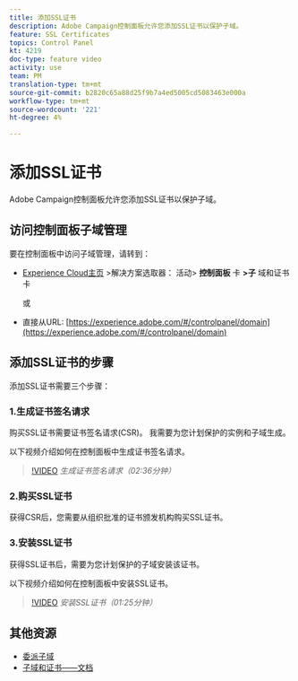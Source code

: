 ```yaml
---
title: 添加SSL证书
description: Adobe Campaign控制面板允许您添加SSL证书以保护子域。
feature: SSL Certificates
topics: Control Panel
kt: 4219
doc-type: feature video
activity: use
team: PM
translation-type: tm+mt
source-git-commit: b2820c65a88d25f9b7a4ed5005cd5083463e000a
workflow-type: tm+mt
source-wordcount: '221'
ht-degree: 4%

---
```



# 添加SSL证书

Adobe Campaign控制面板允许您添加SSL证书以保护子域。

## 访问控制面板子域管理

要在控制面板中访问子域管理，请转到：

* [Experience Cloud主页](https://experience.adobe.com/#/home) >解决方案选取器： 活动> **控制面板** 卡 **>子** 域和证书卡

   或
* 直接从URL: [https://experience.adobe.com/#/controlpanel/domain](https://experience.adobe.com/#/controlpanel/domain)

## 添加SSL证书的步骤

添加SSL证书需要三个步骤：

### 1.生成证书签名请求

购买SSL证书需要证书签名请求(CSR)。 我需要为您计划保护的实例和子域生成。

以下视频介绍如何在控制面板中生成证书签名请求。

>[!VIDEO](https://video.tv.adobe.com/v/31317?quality=12)
*生成证书签名请求（02:36分钟）*

### 2.购买SSL证书

获得CSR后，您需要从组织批准的证书颁发机构购买SSL证书。

### 3.安装SSL证书

获得SSL证书后，需要为您计划保护的子域安装该证书。

以下视频介绍如何在控制面板中安装SSL证书。

>[!VIDEO](https://video.tv.adobe.com/v/31166?quality=12)
*安装SSL证书（01:25分钟）*

## 其他资源

* [委派子域](/help/acc/monitoring-campaign-classic/control-panel/subdomain-delegation.md)
* [子域和证书——文档](https://docs.adobe.com/content/help/zh-Hans/control-panel/using/subdomains-and-certificates/renewing-subdomain-certificate.html)

